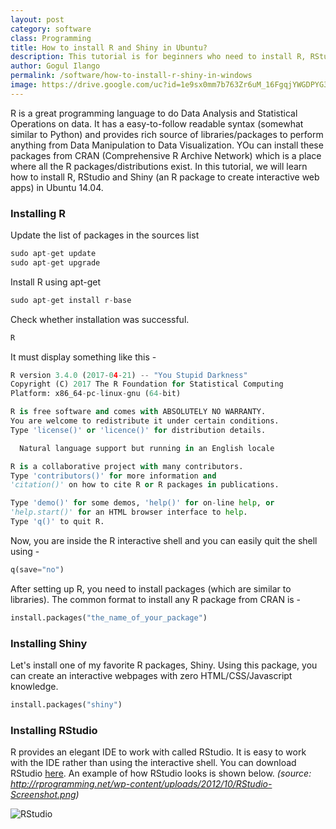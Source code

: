```yaml
---
layout: post
category: software
class: Programming
title: How to install R and Shiny in Ubuntu?
description: This tutorial is for beginners who need to install R, RStudio and Shiny in Ubuntu.
author: Gogul Ilango
permalink: /software/how-to-install-r-shiny-in-windows
image: https://drive.google.com/uc?id=1e9sx0mm7b763Zr6uM_16FgqjYWGDPYG3
---
```


R is a great programming language to do Data Analysis and Statistical Operations on data. It has a easy-to-follow readable syntax (somewhat similar to Python) and provides rich source of libraries/packages to perform anything from Data Manipulation to Data Visualization. YOu can install these packages from CRAN (Comprehensive R Archive Network) which is a place where all the R packages/distributions exist. In this tutorial, we will learn how to install R, RStudio and Shiny (an R package to create interactive web apps) in Ubuntu 14.04.

### Installing R

Update the list of packages in the sources list

```python
sudo apt-get update
sudo apt-get upgrade
```

Install R using <span class="coding">apt-get</span>

```python
sudo apt-get install r-base
```

Check whether installation was successful.

```python
R
```

It must display something like this -

```python
R version 3.4.0 (2017-04-21) -- "You Stupid Darkness"
Copyright (C) 2017 The R Foundation for Statistical Computing
Platform: x86_64-pc-linux-gnu (64-bit)

R is free software and comes with ABSOLUTELY NO WARRANTY.
You are welcome to redistribute it under certain conditions.
Type 'license()' or 'licence()' for distribution details.

  Natural language support but running in an English locale

R is a collaborative project with many contributors.
Type 'contributors()' for more information and
'citation()' on how to cite R or R packages in publications.

Type 'demo()' for some demos, 'help()' for on-line help, or
'help.start()' for an HTML browser interface to help.
Type 'q()' to quit R.

```

Now, you are inside the R interactive shell and you can easily quit the shell using - 

```python
q(save="no")
```

After setting up R, you need to install packages (which are similar to libraries). The common format to install any R package from CRAN is -

```python
install.packages("the_name_of_your_package")
```

### Installing Shiny 

Let's install one of my favorite R packages, Shiny. Using this package, you can create an interactive webpages with zero HTML/CSS/Javascript knowledge.

```python
install.packages("shiny")
```

### Installing RStudio
R provides an elegant IDE to work with called RStudio. It is easy to work with the IDE rather than using the interactive shell. You can download RStudio [here](https://www.rstudio.com/products/rstudio/download2/). An example of how RStudio looks is shown below. <em>(source: http://rprogramming.net/wp-content/uploads/2012/10/RStudio-Screenshot.png)</em>

<img src="http://rprogramming.net/wp-content/uploads/2012/10/RStudio-Screenshot.png" alt="RStudio" />
